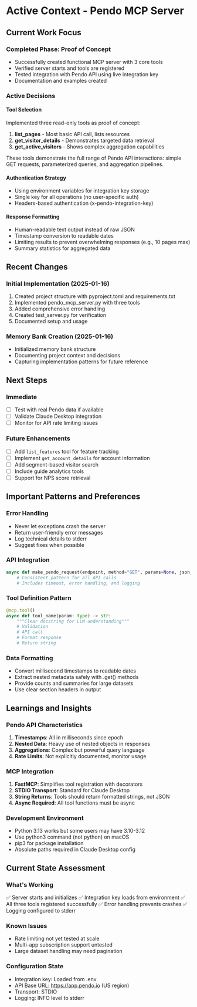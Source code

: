 # Active Context - Pendo MCP Server

## Current Work Focus

### Completed Phase: Proof of Concept
- Successfully created functional MCP server with 3 core tools
- Verified server starts and tools are registered
- Tested integration with Pendo API using live integration key
- Documentation and examples created

### Active Decisions

#### Tool Selection
Implemented three read-only tools as proof of concept:
1. **list_pages** - Most basic API call, lists resources
2. **get_visitor_details** - Demonstrates targeted data retrieval
3. **get_active_visitors** - Shows complex aggregation capabilities

These tools demonstrate the full range of Pendo API interactions: simple GET requests, parameterized queries, and aggregation pipelines.

#### Authentication Strategy
- Using environment variables for integration key storage
- Single key for all operations (no user-specific auth)
- Headers-based authentication (x-pendo-integration-key)

#### Response Formatting
- Human-readable text output instead of raw JSON
- Timestamp conversion to readable dates
- Limiting results to prevent overwhelming responses (e.g., 10 pages max)
- Summary statistics for aggregated data

## Recent Changes

### Initial Implementation (2025-01-16)
1. Created project structure with pyproject.toml and requirements.txt
2. Implemented pendo_mcp_server.py with three tools
3. Added comprehensive error handling
4. Created test_server.py for verification
5. Documented setup and usage

### Memory Bank Creation (2025-01-16)
- Initialized memory bank structure
- Documenting project context and decisions
- Capturing implementation patterns for future reference

## Next Steps

### Immediate
- [ ] Test with real Pendo data if available
- [ ] Validate Claude Desktop integration
- [ ] Monitor for API rate limiting issues

### Future Enhancements
- [ ] Add `list_features` tool for feature tracking
- [ ] Implement `get_account_details` for account information
- [ ] Add segment-based visitor search
- [ ] Include guide analytics tools
- [ ] Support for NPS score retrieval

## Important Patterns and Preferences

### Error Handling
- Never let exceptions crash the server
- Return user-friendly error messages
- Log technical details to stderr
- Suggest fixes when possible

### API Integration
```python
async def make_pendo_request(endpoint, method="GET", params=None, json_body=None):
    # Consistent pattern for all API calls
    # Includes timeout, error handling, and logging
```

### Tool Definition Pattern
```python
@mcp.tool()
async def tool_name(param: type) -> str:
    """Clear docstring for LLM understanding"""
    # Validation
    # API call
    # Format response
    # Return string
```

### Data Formatting
- Convert millisecond timestamps to readable dates
- Extract nested metadata safely with .get() methods
- Provide counts and summaries for large datasets
- Use clear section headers in output

## Learnings and Insights

### Pendo API Characteristics
1. **Timestamps**: All in milliseconds since epoch
2. **Nested Data**: Heavy use of nested objects in responses
3. **Aggregations**: Complex but powerful query language
4. **Rate Limits**: Not explicitly documented, monitor usage

### MCP Integration
1. **FastMCP**: Simplifies tool registration with decorators
2. **STDIO Transport**: Standard for Claude Desktop
3. **String Returns**: Tools should return formatted strings, not JSON
4. **Async Required**: All tool functions must be async

### Development Environment
- Python 3.13 works but some users may have 3.10-3.12
- Use python3 command (not python) on macOS
- pip3 for package installation
- Absolute paths required in Claude Desktop config

## Current State Assessment

### What's Working
✅ Server starts and initializes
✅ Integration key loads from environment
✅ All three tools registered successfully
✅ Error handling prevents crashes
✅ Logging configured to stderr

### Known Issues
- Rate limiting not yet tested at scale
- Multi-app subscription support untested
- Large dataset handling may need pagination

### Configuration State
- Integration key: Loaded from .env
- API Base URL: https://app.pendo.io (US region)
- Transport: STDIO
- Logging: INFO level to stderr
